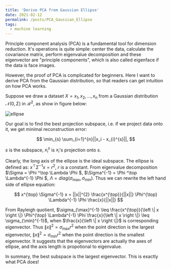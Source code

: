 ```yaml
---
title: 'Derive PCA from Gaussian Ellipse'
date: 2021-02-12
permalink: /posts/PCA_Gaussian_Ellipse
tags:
  - machine learning
---
```


Principle component analysis (PCA) is a fundamental tool for dimension reduction. It's operations is quite simple: center the data, calculate the covariance matrix, perform eigenvalue decomposition and these eigenvector are "principle components", which is also called eigenface if the data is face images.

However, the proof of PCA is complicated for beginners. Here I want to derive PCA from the Gaussian distribution, so that readers can get intuition on how PCA works.

Suppose we draw a dataset $X={x_1,x_2,...,x_n}$ from a Gaussian distribution $\mathcal{N}(0, \Sigma)$ in $\mathcal{R}^2$, as show in figure below:

![ellipse](https://sldai.github.io/images/posts/PCA_Gaussian_ellipse.png)

Our goal is to find the best projection subspace, i.e. if we project data onto it, we get minimal reconstruction error: 

$$
\min_{s} \sum_{i=1}^{n}||x_i - x_{i}^{s}||,
$$

$s$ is the subspace, $x_i^s$ is $x_i$'s projection onto $s$.

Clearly, the long axis of the ellipse is the ideal subspace. The ellipse is defined as: $x^\top \Sigma^{-1} x = r^2$, $r$ is a constant. From eigenvalue decomposition $\Sigma = \Phi ^\top \Lambda \Phi $, $\Sigma^{-1} = \Phi ^\top \Lambda^{-1} \Phi $, $\Lambda = diag(\sigma_{\max},\sigma_{\min})$. Thus we can rewrite the left hand side of ellipse equation:

$$
x^{\top} \Sigma^{-1} x = ||x||^{2} \frac{x^{\top}}{||x||} \Phi^{\top} \Lambda^{-1} \Phi \frac{x}{||x||}
$$

From Rayleigh quotient, $\sigma_{\max}^{-1} \leq \frac{x^{\top}}{\left \| x \right \|} \Phi^{\top} \Lambda^{-1} \Phi \frac{x}{\left \| x \right \|} \leq \sigma_{\min}^{-1}$, when $\frac{x}{\left \| x \right \|}$ is corresponding eigenvector. Thus $\left \| x \right \|^2 = \sigma_{\max} r^2$ when the point direction is the largest eigenvector, $\left \| x \right \|^2 = \sigma_{\min} r^2$ when the point direction is the smallest eigenvector. It suggests that the eigenvectors are actually the axes of ellipse, and the axis length is propotional to eigenvalue.

In summary, the best subspace is the largest eigenvector. This is exactly what PCA does!

